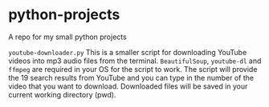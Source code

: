 # python-projects
A repo for my small python projects

`youtube-downloader.py`
This is a smaller script for downloading YouTube videos into mp3 audio files from the terminal.
`BeautifulSoup`, `youtube-dl` and `ffmpeg` are required in your OS for the script to work.
The script will provide the 19 search results from YouTube and you can type in the number of the video that you want to download.
Downloaded files will be saved in your current working directory (pwd).
